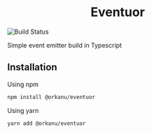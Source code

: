 <h1 align="center">Eventuor</h1>

![Build Status](https://github.com/orkanu/eventuor/actions/workflows/build.yaml/badge.svg)

Simple event emitter build in Typescript

## Installation
Using npm
```sh
npm install @orkanu/eventuor
```

Using yarn
```sh
yarn add @orkanu/eventuor
```